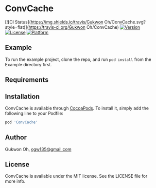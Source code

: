 # ConvCache

[![CI Status](https://img.shields.io/travis/Gukwon Oh/ConvCache.svg?style=flat)](https://travis-ci.org/Gukwon Oh/ConvCache)
[![Version](https://img.shields.io/cocoapods/v/ConvCache.svg?style=flat)](https://cocoapods.org/pods/ConvCache)
[![License](https://img.shields.io/cocoapods/l/ConvCache.svg?style=flat)](https://cocoapods.org/pods/ConvCache)
[![Platform](https://img.shields.io/cocoapods/p/ConvCache.svg?style=flat)](https://cocoapods.org/pods/ConvCache)

## Example

To run the example project, clone the repo, and run `pod install` from the Example directory first.

## Requirements

## Installation

ConvCache is available through [CocoaPods](https://cocoapods.org). To install
it, simply add the following line to your Podfile:

```ruby
pod 'ConvCache'
```

## Author

Gukwon Oh, ogw135@gmail.com

## License

ConvCache is available under the MIT license. See the LICENSE file for more info.
